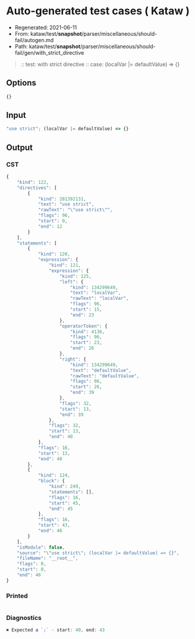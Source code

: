 # Auto-generated test cases ( Kataw )
- Regenerated: 2021-06-11
- From: kataw/test/__snapshot__/parser/miscellaneous/should-fail/autogen.md
- Path: kataw/test/__snapshot__/parser/miscellaneous/should-fail/gen/with_strict_directive
> :: test: with strict directive
> :: case: (localVar |= defaultValue) => {}
## Options

`````js
{}
`````
## Input

`````js
"use strict"; (localVar |= defaultValue) => {}
`````
## Output

### CST

```javascript
{
    "kind": 122,
    "directives": [
        {
            "kind": 201392131,
            "text": "use strict",
            "rawText": "\"use strict\"",
            "flags": 96,
            "start": 0,
            "end": 12
        }
    ],
    "statements": [
        {
            "kind": 120,
            "expression": {
                "kind": 121,
                "expression": {
                    "kind": 125,
                    "left": {
                        "kind": 134299649,
                        "text": "localVar",
                        "rawText": "localVar",
                        "flags": 96,
                        "start": 15,
                        "end": 23
                    },
                    "operatorToken": {
                        "kind": 4136,
                        "flags": 96,
                        "start": 23,
                        "end": 26
                    },
                    "right": {
                        "kind": 134299649,
                        "text": "defaultValue",
                        "rawText": "defaultValue",
                        "flags": 96,
                        "start": 26,
                        "end": 39
                    },
                    "flags": 32,
                    "start": 13,
                    "end": 39
                },
                "flags": 32,
                "start": 13,
                "end": 40
            },
            "flags": 16,
            "start": 13,
            "end": 40
        },
        {
            "kind": 124,
            "block": {
                "kind": 249,
                "statements": [],
                "flags": 16,
                "start": 45,
                "end": 45
            },
            "flags": 16,
            "start": 43,
            "end": 46
        }
    ],
    "isModule": false,
    "source": "\"use strict\"; (localVar |= defaultValue) => {}",
    "fileName": "__root__",
    "flags": 0,
    "start": 0,
    "end": 46
}
```

### Printed

```javascript

```

### Diagnostics

```javascript
✖ Expected a `;` - start: 40, end: 43

```

